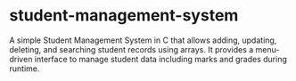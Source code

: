 # student-management-system
A simple Student Management System in C that allows adding, updating, deleting, and searching student records using arrays.  It provides a menu-driven interface to manage student data including marks and grades during runtime.
